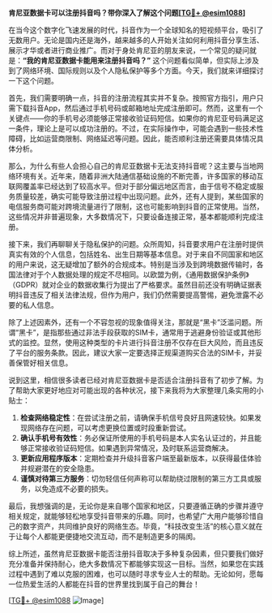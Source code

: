 **肯尼亚数据卡可以注册抖音吗？带你深入了解这个问题[[TG💪+ @esim1088](https://t.me/s/esim1088)]**

在当今这个数字化飞速发展的时代，抖音作为一个全球知名的短视频平台，吸引了无数用户。无论是国内还是海外，越来越多的人开始关注如何利用抖音分享生活、展示才华或者进行商业推广。而对于身处肯尼亚的朋友来说，一个常见的疑问就是：**“我的肯尼亚数据卡能用来注册抖音吗？”** 这个问题看似简单，但实际上涉及到了网络环境、国际规则以及个人隐私保护等多个方面。今天，我们就来详细探讨一下这个问题。

首先，我们需要明确一点，抖音的注册流程其实并不复杂。按照官方指引，用户只需下载抖音App，然后通过手机号码或邮箱地址完成注册即可。然而，这里有一个关键点——你的手机号必须能够正常接收验证码短信。如果你的肯尼亚号码满足这一条件，理论上是可以成功注册的。不过，在实际操作中，可能会遇到一些技术性障碍，比如运营商限制、网络延迟等问题。因此，能否顺利注册还需要具体情况具体分析。

那么，为什么有些人会担心自己的肯尼亚数据卡无法支持抖音呢？这主要与当地网络环境有关。近年来，随着非洲大陆通信基础设施的不断完善，许多国家的移动互联网覆盖率已经达到了较高水平。但对于部分偏远地区而言，由于信号不稳定或服务质量较差，确实可能导致注册过程中出现问题。此外，还有人提到，某些国家的电信服务商可能对跨境流量进行了限制，这也可能影响到抖音的正常使用。当然，这些情况并非普遍现象，大多数情况下，只要设备连接正常，基本都能顺利完成注册。

接下来，我们再聊聊关于隐私保护的问题。众所周知，抖音要求用户在注册时提供真实有效的个人信息，包括姓名、出生日期等基本信息。对于来自不同国家和地区的用户来说，这无疑增加了额外的合规成本。特别是当涉及到跨境数据传输时，各国法律对于个人数据处理的规定不尽相同。以欧盟为例，《通用数据保护条例》（GDPR）就对企业的数据收集行为提出了严格要求。虽然目前还没有明确证据表明抖音违反了相关法律法规，但作为用户，我们仍然需要提高警惕，避免泄露不必要的私人信息。

除了上述因素外，还有一个不容忽视的现象值得关注，那就是“黑卡”泛滥问题。所谓“黑卡”，是指那些通过非法手段获取的SIM卡，通常用于逃避身份验证或其他形式的监控。显然，使用这种类型的卡片进行抖音注册不仅存在巨大风险，而且违反了平台的服务条款。因此，建议大家一定要选择正规渠道购买合法的SIM卡，并妥善保管好相关信息。

说到这里，相信很多读者已经对肯尼亚数据卡是否适合注册抖音有了初步了解。为了帮助大家更好地应对可能出现的各种状况，接下来我将为大家整理几条实用的小贴士：

1. **检查网络稳定性**：在尝试注册之前，请确保手机信号良好且网速较快。如果发现网络存在问题，可以考虑更换位置或时段重新尝试。
2. **确认手机号有效性**：务必保证所使用的手机号码是本人实名认证过的，并且能够正常接收验证码短信。如果遇到异常情况，及时联系运营商解决。
3. **更新应用程序版本**：定期检查并升级抖音客户端至最新版本，以获得最佳体验并规避潜在的安全隐患。
4. **谨慎对待第三方服务**：切勿轻信任何声称可以帮助绕过限制的第三方工具或服务，以免造成不必要的损失。

最后，我想强调的是，无论你是来自哪个国家和地区，只要遵循正确的步骤并遵守相关规定，就能够轻松地享受抖音带来的乐趣。同时，也希望广大用户能够珍惜自己的数字资产，共同维护良好的网络生态。毕竟，“科技改变生活”的核心意义就在于让每个人都能更便捷地交流互动，而不是制造更多的隔阂。

综上所述，虽然肯尼亚数据卡能否注册抖音取决于多种复杂因素，但只要我们做好充分准备并保持耐心，绝大多数情况下都能够实现这一目标。当然，如果您在实践过程中遇到了难以克服的困难，也可以随时寻求专业人士的帮助。无论如何，愿每一位热爱生活的人都能在抖音的世界里找到属于自己的舞台！

[[TG💪+ @esim1088](https://t.me/s/esim1088) ![Image](https://i.postimg.cc/4NQfJmqS/Snipaste-2025-05-13-00-14-12.png)]